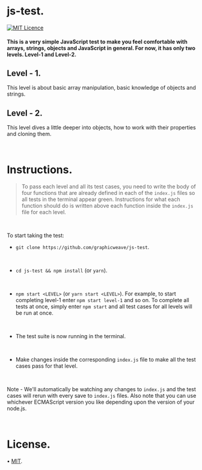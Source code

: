 # js-test.

[![MIT Licence](https://badges.frapsoft.com/os/mit/mit.svg?v=103)](https://opensource.org/licenses/mit-license.php)

#### This is a very simple JavaScript test to make you feel comfortable with arrays, strings, objects and JavaScript in general. For now, it has only two levels. Level-1 and Level-2.

## Level - 1.

This level is about basic array manipulation, basic knowledge of objects and strings.

## Level - 2.

This level dives a little deeper into objects, how to work with their properties and cloning them.

<br />

# Instructions.
> To pass each level and all its test cases, you need to write the body of four functions that are already defined in each of the `index.js` files so all tests in the terminal appear green.
Instructions for what each function should do is written above each function inside the `index.js` file for each level.

<br />

To start taking the test:
* `git clone https://github.com/graphicweave/js-test`.
<br />
 
* `cd js-test && npm install` (or `yarn`). 
<br />
 
* `npm start <LEVEL>` (or `yarn start <LEVEL>`). For example, to start completing level-1 enter `npm start level-1` and so on. To complete all tests at once, simply enter `npm start` and all test cases for all levels will be run at once.
<br />

* The test suite is now running in the terminal.
<br />

*  Make changes inside the corresponding `index.js`  file to make all the test cases pass for that level.

<br />

Note - We'll automatically be watching any changes to `index.js` and the test cases will rerun with every save to `index.js` files. Also note that you can use whichever ECMAScript version you like depending upon the version of your node.js.

<br />

# License.
• [MIT](/License.txt).